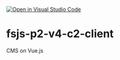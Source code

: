 [![Open in Visual Studio Code](https://classroom.github.com/assets/open-in-vscode-718a45dd9cf7e7f842a935f5ebbe5719a5e09af4491e668f4dbf3b35d5cca122.svg)](https://classroom.github.com/online_ide?assignment_repo_id=12299630&assignment_repo_type=AssignmentRepo)
# fsjs-p2-v4-c2-client
CMS on Vue.js
